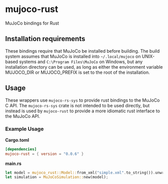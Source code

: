 # mujoco-rust

MuJoCo bindings for Rust

## Installation requirements

These bindings require that MuJoCo be installed before building. The build system assumes that MuJoCo is installed into `~/.local/mujoco` on UNIX-based systems and `C:\Program Files\MuJoCo` on Windows, but any installation directory can be used, as long as either the environment variable MUJOCO_DIR or MUJOCO_PREFIX is set to the root of the installation.

## Usage

These wrappers use `mujoco-rs-sys` to provide rust bindings to the MuJoCo C API. The `mujoco-rs-sys` crate is not intended to be used directly, but instead is used by `mujoco-rust` to provide a more idiomatic rust interface to the MuJoCo API.

### Example Usage

**Cargo.toml**

```toml
[dependencies]
mujoco-rust = { version = "0.0.6" }
```

**main.rs**

```rust
let model = mujoco_rust::Model::from_xml("simple.xml".to_string()).unwrap();
let simulation = MuJoCoSimulation::new(model);
```
